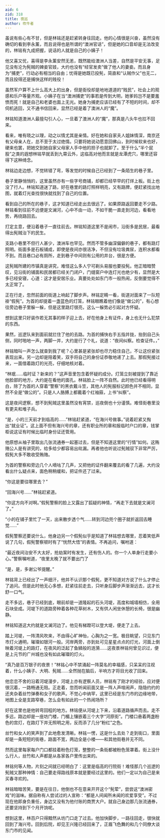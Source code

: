 ```yaml
---
aid: 6
zid: 318
title: 夜巡
author: 吹牛者
---
```


虽说有些心有不甘，但是林铭还是赶紧转身往回走。他的心情很是兴奋，虽然没有确切的看到李永薰，而且说得也是所谓的“澳洲官话”，但是她的口音却是无法改变的，林铭有九成把握，说话的人就是自己的小姨子！

他又喜又忧，喜得是李永薰安然无恙，既然能给澳洲人当差，自然是平安无事，足见没有沦为髡贼的婢妾官妓，大约也没有“经官发卖”做了他人的妻妾。而且身为“捕吏”，行动必有相当的自由；忧得是她既已投髡，简直和“认贼作父”也无二，而且投得还是捕快这样的贱役！

虽然军户算不上什么高大上的出身，但是衙役却是地地道道的“贱民”，社会上的观感和乐户等量齐观。小姨子在当“澳洲捕吏”的事若是传到大明，她爹妈岂不是要羞愤而死！就是自己和老婆也面上无光。她身为捕吏应该已经有了不短的时间，却不伺机逃回，又不通书信回来，显然已经是着了澳洲人的“魔”。

林铭知道澳洲人最擅勾引人心，一旦着了澳洲人的“魔”，那真是八头牛也拉不回来。

看来，唯有晓之以理，动之以情尤其是亲情。好在她和自家夫人姐妹情深，南京还有父母亲人在，总不至于太过绝情。只要将她说动愿意回佛山，到时候软来也好，硬来也罢，把她交到她自家父母家人手中他的担子也就卸了。至于什么“半个屁股”之类的遐想林铭早就丢到九霄云外，这临高对他而言就是龙潭虎穴，哪里还容得下这种绮念。

林铭边走边想，不觉转错了弯，等发觉的时候自己已经到了一条陌生的巷子里。

巷子里静悄悄的，这里虽然亦有一些字号商铺，却都已经早早的打烊上板。街上也没了行人。林铭知道迷了路，好在巷里的路灯照样明亮，又有路牌，便赶紧找出地图，就着灯光查找很快就找到了自己的位置。

看到自己的所在的巷子，这才知道已经走出去很远了。如果原路返回要走不少路。林铭看到往前不远便是文澜河，心中不由一动，不如干脆一直走到河边，看看地势，再绕路回去。

打定主意，便沿着巷子一直往前去。林铭知道这里不是闹市，沿街多是民居，最看得出髡贼治下的民生。

支路小巷里不但行人甚少，澳洲车也罕见。然而不管多幽深偏僻的巷子，都有路灯照明。街面多是石板铺成，即使是夜间亦很洁净，不但没有垃圾粪尿，连积水都看不到。而且巷口必有厕所，走到巷子中间则有公用的井台，很是方便。

这髡贼所建的市镇真是讲究，难怪这么多人宁可剃头易服也要投髡。他正暗暗赞叹，见沿街的铺面和民居都已经关门闭户，门缝窗户中连灯光也绝少有，显然是大多已经安寝，心道：这才是安居乐业。真要处处如东门市一般热闹，反倒要觉得不太正常了。

正在行走，忽然前面的街道上响起了脚步声。林铭定睛一看，街道对面来了一队短褂“假髡”。为首的却提着一盏蓝色的灯笼，林铭眼瞧着他们像是“做公的”，有心想往旁边巷子里躲一躲，但是这里路灯很亮，这么一躲势必引起对方怀疑。

想到这里只好装作若无其事的样子迎上去，好在他身上有证件，身上也无什么犯禁的东西。

果然，巡逻队来到面前就拦住了他的去路。为首的捕快右手五指并拢，抬到自己头侧，同时啪地一声，两脚一并，大约是行了个礼，说道：“夜间纠察。检查证件。，”

林铭暗叫一声怎么就查到我了呢？心里甚是紧张却也尽力稳住自己，不让这份紧张表现出来。另一边却是陪着笑，双手将自己的身份证恭敬地递了上去。那假髡接过来，一面借着路灯的光亮，仔细地核对着。

“林珉……临时证？新来的？”这声音里包含着怀疑的成分。灯笼立刻被提到了靠近他脸部的地方，大约是在看他的面孔。林铭脸上一阵不自然。此时他已经看得明白，除了为首的人穿着“警察”的黑衣戴斗笠，其他人的髡服标记颜色并不相同，显然不全是“做公的”。只是人人胳膊上都戴着个红袖箍，上书“纠察”。

这是夜间逻察，想不到髡贼这里虽然没有宵禁，巡夜倒也十分谨慎。难怪街巷里没有更夫和堆子兵。

“是，小的三天前才到临高的……”林铭赶紧道，“在海兴号做事。”说着赶紧又掏出“就业证”。这上面不但有海兴号的章，还有职业所的章和报临时户口的章，钱掌柜说这证有时候比临时身份证还管用。

他原想从袖子里取出几张流通券一起塞过去，但是不知道这里的“行情”如何。这贿赂公人是有讲究的，给多给少都容易出纰漏。再者他也听说过髡贼驭下非常严厉，假髡大多不敢收受贿赂。

为首的警察和旁边几个人嘀咕了几声，又把他的证件翻来覆去的看了几遍，大约没看出什么疑点来，面色稍稍缓和，把证件还了过来。

“你这是要往哪里去？”

“回海兴号……”林铭赶紧道。

“你这方向不对啊。”假髡警察的脸上又露出了狐疑的神情，“再走下去就是文澜河了。”

“小的在铺子里忙了一天，出来散步透个气……转到河边兜个圈子就折返回去睡觉……”

假髡警察还要说什么，他身边另一个假髡似乎是知道了林铭想去哪里，忍着笑低声说了几句，假髡警察顿时有了“恍然大悟”的表情。不再追问，嘱咐道：

“最近夜间治安不大太好，抢劫案时有发生，还有伤人的。你一个人单身行走要小心。”警察嘱咐道，“夜里太晚了就不要出门了

“是，是，多谢公爷提醒。”

林铭背上已经出了一声细汗，他并不认识那个假髡，更不知道对方说了什么才停止了追问。但是此时他无心多想，赶紧往前走去，只听身后脚步声渐渐远去，这才长舒一口气。

走不多远，巷子已经到底，眼前却是一道隆起的石头河堤，高度和城墙相仿，全用石块垒成。河堤下的道路旁种着各种花草树木，又有供人闲坐休憩的长椅，很是幽静。

林铭知道这大约就是文澜河边了。他见有梯蹬可以登大堤，便走了上去。

踏上河堤，一阵清风吹来，不由得心旷神怡，心胸为之一宽。极目眺望，只见东门市灯火通明，璀璨如银河一般。河岸两旁，亦到处可见星星点点的灯光，河面上倒映着河堤上的路灯，在夜风的泛起了鱼鳞般的涟漪……这夜景林铭何曾见识过，便是上元节的广州城也没有如此璀璨的灯火。

“真乃是百万银子的夜景！”林铭心中不禁涌起一阵莫名的幸福感，只呆呆的注视着，什么小姨子、大明、髡贼……全然抛在脑后，半响方才将目光收了回来。

他恋恋不舍的沿着河堤漫步，河堤上亦有逻察人员，林铭有了刚才的经验，应对便很沉着，一路畅通无阻。正走着，忽而听闻前面又是一阵人声喧闹声，隐隐约约的还夹杂着丝竹弹奏和女子的歌声。不觉心中纳罕，这里已经是东门市的边缘地带，地图上全是支路窄巷，怎么会有如此的一个热闹场所？

好在这里也是他转弯回程的地方。林铭便从河堤上下来，沿着道路循声而去。走不多远，路边却是一座坊门楼，门楣上镶嵌着三个大字“河原街”。门楼口悬着两盏粉色的宫灯，在路灯下并无照明之用，反而添了几分“粉红”之色。

丝竹和女人的笑声到了此地愈发清晰。林铭一愣，这是什么去处？走到街口，里面却是一条短短的街巷，路面不宽，两边全是小楼——和其他街巷并无不同。

然而这里每家每户门口都挂着粉色灯笼，整整的一条街都被粉色笼罩着。街上没什么行人，丝竹和人声都是从各家各户里传出来的。

林铭何等人物，片刻之间就已经明白了：这里是临高的行院街！难怪那几个巡逻的髡贼又那种神情：自己要走得路线原本就是要经过这里的。他们一定以为自己是来买春寻欢的。

林铭暗暗苦笑，要是在往日，他倒也不在意来开开这个“髡荤”，尝尝这“澳洲密戏”的滋味。据自称有人尝试过的人宣称：“都是人间闻所未闻的欢爱享受”。不过现在他即身负重任，身边又没有为他付账的商贾大户。就自己身边那几张流通券，还要坚持到下个月开饷呢。

想到这里，林百户只得黯然从坊门口走了过去。他加快脚步，一路往回走，很快就回到了海兴号。回到后院，却见王兴隆已经回来了，正眉飞色舞的和几个同僚大谈东门市的见闻。
